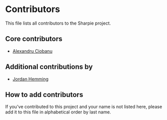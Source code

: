 # Contributors

This file lists all contributors to the Sharpie project.

## Core contributors

-   [Alexandru Ciobanu](https://github.com/pavkam)

## Additional contributions by

-   [Jordan Hemming](https://github.com/jordan-hemming)

## How to add contributors

If you've contributed to this project and your name is not listed here, please add it to this file in alphabetical order by last name.
